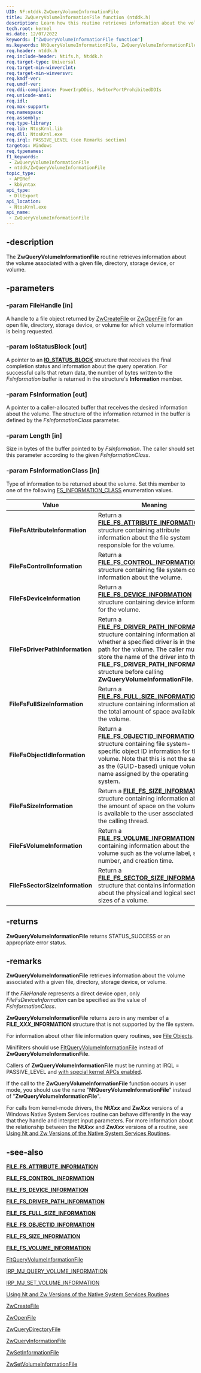 ```yaml
---
UID: NF:ntddk.ZwQueryVolumeInformationFile
title: ZwQueryVolumeInformationFile function (ntddk.h)
description: Learn how this routine retrieves information about the volume associated with a given file, directory, storage device, or volume.
tech.root: kernel
ms.date: 12/07/2022
keywords: ["ZwQueryVolumeInformationFile function"]
ms.keywords: NtQueryVolumeInformationFile, ZwQueryVolumeInformationFile, ZwQueryVolumeInformationFile routine [Kernel-Mode Driver Architecture], k111_1ca2c72d-6eb1-4bfa-a1f9-06cc26643662.xml, kernel.zwqueryvolumeinformationfile, ntifs/NtQueryVolumeInformationFile, ntifs/ZwQueryVolumeInformationFile
req.header: ntddk.h
req.include-header: Ntifs.h, Ntddk.h
req.target-type: Universal
req.target-min-winverclnt:
req.target-min-winversvr: 
req.kmdf-ver: 
req.umdf-ver: 
req.ddi-compliance: PowerIrpDDis, HwStorPortProhibitedDDIs
req.unicode-ansi: 
req.idl: 
req.max-support: 
req.namespace: 
req.assembly: 
req.type-library: 
req.lib: NtosKrnl.lib
req.dll: NtosKrnl.exe
req.irql: PASSIVE_LEVEL (see Remarks section)
targetos: Windows
req.typenames: 
f1_keywords:
 - ZwQueryVolumeInformationFile
 - ntddk/ZwQueryVolumeInformationFile
topic_type:
 - APIRef
 - kbSyntax
api_type:
 - DllExport
api_location:
 - NtosKrnl.exe
api_name:
 - ZwQueryVolumeInformationFile
---
```


## -description

The **ZwQueryVolumeInformationFile** routine retrieves information about the volume associated with a given file, directory, storage device, or volume.

## -parameters

### -param FileHandle [in]

A handle to a file object returned by [ZwCreateFile](../ntifs/nf-ntifs-ntcreatefile.md) or [ZwOpenFile](../ntifs/nf-ntifs-ntopenfile.md) for an open file, directory, storage device, or volume for which volume information is being requested.

### -param IoStatusBlock [out]

A pointer to an [**IO_STATUS_BLOCK**](../wdm/ns-wdm-_io_status_block.md) structure that receives the final completion status and information about the query operation. For successful calls that return data, the number of bytes written to the *FsInformation* buffer is returned in the structure's **Information** member.

### -param FsInformation [out]

A pointer to a caller-allocated buffer that receives the desired information about the volume. The structure of the information returned in the buffer is defined by the *FsInformationClass* parameter.

### -param Length [in]

Size in bytes of the buffer pointed to by *FsInformation*. The caller should set this parameter according to the given *FsInformationClass*.

### -param FsInformationClass [in]

Type of information to be returned about the volume. Set this member to one of the following [FS_INFORMATION_CLASS](../wdm/ne-wdm-_fsinfoclass.md) enumeration values.

| Value | Meaning |
|---|---|
| **FileFsAttributeInformation** | Return a [**FILE_FS_ATTRIBUTE_INFORMATION**](../ntifs/ns-ntifs-_file_fs_attribute_information.md) structure containing attribute information about the file system responsible for the volume. |
| **FileFsControlInformation** | Return a [**FILE_FS_CONTROL_INFORMATION**](../ntifs/ns-ntifs-_file_fs_control_information.md) structure containing file system control information about the volume. |
| **FileFsDeviceInformation** | Return a [**FILE_FS_DEVICE_INFORMATION**](../wdm/ns-wdm-_file_fs_device_information.md) structure containing device information for the volume. |
| **FileFsDriverPathInformation** | Return a [**FILE_FS_DRIVER_PATH_INFORMATION**](../ntifs/ns-ntifs-_file_fs_driver_path_information.md) structure containing information about whether a specified driver is in the I/O path for the volume. The caller must store the name of the driver into the **FILE_FS_DRIVER_PATH_INFORMATION** structure before calling **ZwQueryVolumeInformationFile**. |
| **FileFsFullSizeInformation** | Return a [**FILE_FS_FULL_SIZE_INFORMATION**](./ns-ntddk-_file_fs_full_size_information.md) structure containing information about the total amount of space available on the volume. |
| **FileFsObjectIdInformation** | Return a [**FILE_FS_OBJECTID_INFORMATION**](./ns-ntddk-_file_fs_objectid_information.md) structure containing file system-specific object ID information for the volume. Note that this is not the same as the (GUID-based) unique volume name assigned by the operating system. |
| **FileFsSizeInformation** | Return a [**FILE_FS_SIZE_INFORMATION**](./ns-ntddk-_file_fs_size_information.md) structure containing information about the amount of space on the volume that is available to the user associated with the calling thread. |
| **FileFsVolumeInformation** | Return a [**FILE_FS_VOLUME_INFORMATION**](./ns-ntddk-_file_fs_volume_information.md) containing information about the volume such as the volume label, serial number, and creation time. |
| **FileFsSectorSizeInformation** | Return a [**FILE_FS_SECTOR_SIZE_INFORMATION**](./ns-ntddk-_file_fs_sector_size_information.md) structure that contains information about the physical and logical sector sizes of a volume. |

## -returns

**ZwQueryVolumeInformationFile** returns STATUS_SUCCESS or an appropriate error status.

## -remarks

**ZwQueryVolumeInformationFile** retrieves information about the volume associated with a given file, directory, storage device, or volume.

If the *FileHandle* represents a direct device open, only *FileFsDeviceInformation* can be specified as the value of *FsInformationClass*.

**ZwQueryVolumeInformationFile** returns zero in any member of a **FILE_*XXX*_INFORMATION** structure that is not supported by the file system.

For information about other file information query routines, see [File Objects](../_kernel/index.md#file-objects).

Minifilters should use [FltQueryVolumeInformationFile](../fltkernel/nf-fltkernel-fltqueryvolumeinformationfile.md) instead of **ZwQueryVolumeInformationFile**.

Callers of **ZwQueryVolumeInformationFile** must be running at IRQL = PASSIVE_LEVEL and [with special kernel APCs enabled](/windows-hardware/drivers/kernel/disabling-apcs).

If the call to the **ZwQueryVolumeInformationFile** function occurs in user mode, you should use the name "**NtQueryVolumeInformationFile**" instead of "**ZwQueryVolumeInformationFile**".

For calls from kernel-mode drivers, the **Nt*Xxx*** and **Zw*Xxx*** versions of a Windows Native System Services routine can behave differently in the way that they handle and interpret input parameters. For more information about the relationship between the **Nt*Xxx*** and **Zw*Xxx*** versions of a routine, see [Using Nt and Zw Versions of the Native System Services Routines](/windows-hardware/drivers/kernel/using-nt-and-zw-versions-of-the-native-system-services-routines).

## -see-also

[**FILE_FS_ATTRIBUTE_INFORMATION**](../ntifs/ns-ntifs-_file_fs_attribute_information.md)

[**FILE_FS_CONTROL_INFORMATION**](../ntifs/ns-ntifs-_file_fs_control_information.md)

[**FILE_FS_DEVICE_INFORMATION**](../wdm/ns-wdm-_file_fs_device_information.md)

[**FILE_FS_DRIVER_PATH_INFORMATION**](../ntifs/ns-ntifs-_file_fs_driver_path_information.md)

[**FILE_FS_FULL_SIZE_INFORMATION**](./ns-ntddk-_file_fs_full_size_information.md)

[**FILE_FS_OBJECTID_INFORMATION**](./ns-ntddk-_file_fs_objectid_information.md)

[**FILE_FS_SIZE_INFORMATION**](./ns-ntddk-_file_fs_size_information.md)

[**FILE_FS_VOLUME_INFORMATION**](./ns-ntddk-_file_fs_volume_information.md)

[FltQueryVolumeInformationFile](../fltkernel/nf-fltkernel-fltqueryvolumeinformationfile.md)

[IRP_MJ_QUERY_VOLUME_INFORMATION](/windows-hardware/drivers/ifs/irp-mj-query-volume-information)

[IRP_MJ_SET_VOLUME_INFORMATION](/windows-hardware/drivers/ifs/irp-mj-set-volume-information)

[Using Nt and Zw Versions of the Native System Services Routines](/windows-hardware/drivers/kernel/using-nt-and-zw-versions-of-the-native-system-services-routines)

[ZwCreateFile](../ntifs/nf-ntifs-ntcreatefile.md)

[ZwOpenFile](../ntifs/nf-ntifs-ntopenfile.md)

[ZwQueryDirectoryFile](/previous-versions/ff567047(v=vs.85))

[ZwQueryInformationFile](../ntifs/nf-ntifs-ntqueryinformationfile.md)

[ZwSetInformationFile](../ntifs/nf-ntifs-ntsetinformationfile.md)

[ZwSetVolumeInformationFile](../ntifs/nf-ntifs-zwsetvolumeinformationfile.md)